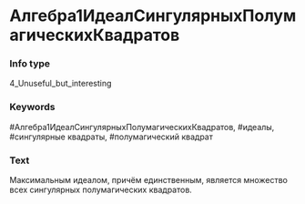 # Алгебра1ИдеалСингулярныхПолумагическихКвадратов
### Info type
4_Unuseful_but_interesting
### Keywords
#Алгебра1ИдеалСингулярныхПолумагическихКвадратов, #идеалы, #сингулярные квадраты, #полумагический квадрат
### Text
Максимальным идеалом, причём единственным, является множество всех сингулярных полумагических квадратов.